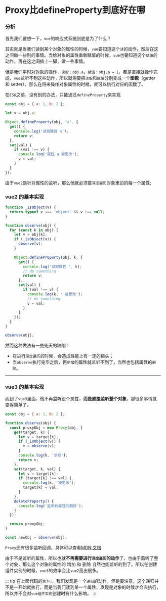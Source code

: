 # Proxy比defineProperty到底好在哪

### 分析

首先我们要想一下，`vue`的响应式系统到底是为了什么？

其实就是当我们读到某个对象的属性的时候，`vue`要知道这个`读`的动作，然后在这之间做一些别的事情。当给对象的属性重新赋值的时候，`vue`也要知道这个`赋值`的动作，再在这之间插上一脚，做一些事情。

但是我们平时对对象的操作，`读取：obj.a`，`赋值：obj.a = 1`，都是直接就操作完成，`vue`监听不到这些动作，所以就需要把`读取`和`赋值`分别变成一个**函数**（getter 和 setter），那么在将来操作对象属性的时候，就可以执行对应的函数了。

在`ES6`之前，没有别的办法，只能通过`defineProperty`来实现

```js
const obj = { a: 1, b: 2 };

let v = obj.a;

Object.defineProperty(obj, 'a', {
  get() {
    console.log('读取属性 a');
    return v;
  },
  set(val) {
    if (val !== v) {
      console.log('属性 a 被更改');
      v = val;
    }
  }
});
```

由于`vue2`是针对属性的监听，那么他就必须要`深度遍历`对象里边的每一个属性;

### vue2 的基本实现

```js
function _isObject(v) {
  return typeof v === 'object' && v !== null;
}

function observe(obj) {
  for (const k in obj) {
    let v = obj[k];
    if (_isObject(v)) {
      observe(v);
    }

    Object.defineProperty(obj, k, {
      get() {
        console.log('读取属性 ', k);
        // do something
        return v;
      },
      set(val) {
        if (val !== v) {
          console.log(k, ' 被更改');
          // do something
          v = val;
        }
      }
    });
  }
}

observe(obj);
```

然而这种做法有一些先天的缺陷：

- 在进行`深度遍历`的时候，会造成性能上有一定的损失；
- 当`observe`执行完毕之后，再`新增`的属性就监听不到了，当然也包括属性的`删除`。

---

### vue3 的基本实现

而到了`vue3`里面，他不再监听没个属性，**而是直接监听整个对象**，那很多事情就变得简单了。

```js
const obj = { a: 1, b: 2 };

function observe(obj) {
  const proxyObj = new Proxy(obj, {
    get(target, k) {
      let v = target[k];
      if (_isObject(v)) {
        v = observe(v);
      }
      console.log(k, '读取');
      return v;
    },
    set(target, k, val) {
      let v = target[k];
      if (target[k] !== val) {
        console.log(k, '被更改');
        target[k] = val;
      }
    },
    deleteProperty() {
      console.log('监听到属性的删除');
    }
  });

  return proxyObj;
}

const newObj = observe(obj);
```

`Proxy`还有很多监听回调，具体可以查看[MDN 文档](https://developer.mozilla.org/zh-CN/docs/Web/JavaScript/Reference/Global_Objects/Proxy/Proxy)

由于不是监听的属性，所以也就**不再需要进行`深度遍历`的动作**了，也由于监听了整个对象，那么这个对象的属性的 增加 和 删除 自然也能监听的到了。所以在创建组件实例的时候，`vue3`的效率会比`vue2`高出很多。

::: tip
在上面代码的`第7行`，我们发现是一个`递归`的动作，但是要注意，这个递归并不是一开始就执行，而是当我们读到某一个属性，发现是对象的时候才会去执行，所以并不会对`vue组件实例`创建时有什么影响。
:::
